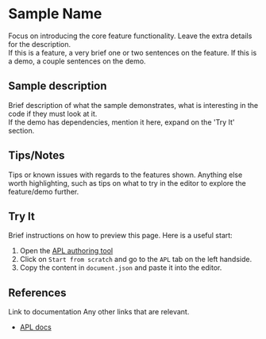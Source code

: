 # Sample Name

Focus on introducing the core feature functionality. Leave the extra details for the description.  
If this is a feature, a very brief one or two sentences on the feature.
If this is a demo, a couple sentences on the demo.  

## Sample description

Brief description of what the sample demonstrates, what is interesting in the code if they must look at it.  
If the demo has dependencies, mention it here, expand on the 'Try It' section.

## Tips/Notes

Tips or known issues with regards to the features shown.
Anything else worth highlighting, such as tips on what to try in the editor to explore the feature/demo further.

## Try It

Brief instructions on how to preview this page.  Here is a useful start:

1. Open the [APL authoring tool](https://developer.amazon.com/alexa/console/ask/displays)
1. Click on `Start from scratch` and go to the `APL` tab on the left handside.
1. Copy the content in `document.json` and paste it into the editor.

## References

Link to documentation
Any other links that are relevant.

- [APL docs](https://developer.amazon.com/en-US/docs/alexa/alexa-presentation-language/understand-apl.html#)
